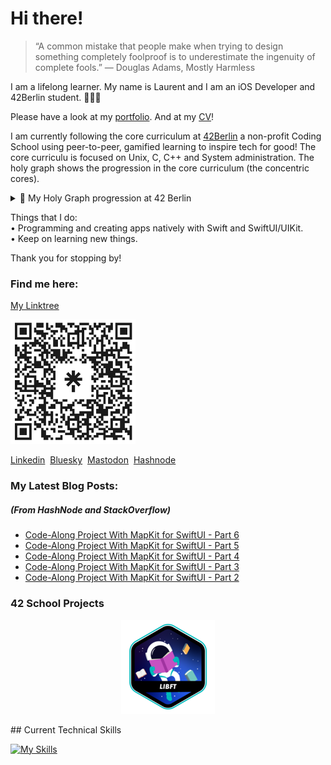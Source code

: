 # Hi there!

> “A common mistake that people make when trying to design something completely foolproof is to underestimate the ingenuity of complete fools.”
― Douglas Adams, Mostly Harmless

I am a lifelong learner. My name is Laurent and I am an iOS Developer and 42Berlin student. 👨🏻‍💻   

Please have a look at my [portfolio](https://github.com/multitudes/portfolio/blob/master/README.md). 
And at my [CV](https://github.com/multitudes/multitudes.github.io/blob/master/images/cv/cv-for-ios-jun2023.pdf)!

I am currently following the core curriculum at [42Berlin](https://42berlin.de/) a non-profit Coding School using peer-to-peer, gamified learning to inspire tech for good! The core curriculu is focused on Unix, C, C++ and System administration.  The holy graph shows the progression in the core curriculum (the concentric cores).

<details>
  <summary>🚀 My Holy Graph progression at 42 Berlin</summary>

  ![HolyGraph](holy_graph_feb.png)


  </details>

Things that I do:  
• Programming and creating apps natively with Swift and SwiftUI/UIKit.  
• Keep on learning new things.

Thank you for stopping by!

### Find me here:
<a rel="me" href="https://linktr.ee/laurentbrusa">My Linktree</a>  
<p align="left">
  <img src="https://github.com/multitudes/multitudes.github.io/blob/5714b0573a9faa540dd561366d60aae82dc2e71d/images/laurentbrusaQR.png" width="200"  title="My Linktree QR">
</p>
<a rel="me" href="https://www.linkedin.com/in/laurentbrusa/">Linkedin</a>&nbsp;
<a rel="me" href="https://bsky.app/profile/laurentbrusa.bsky.social">Bluesky</a>&nbsp;
<a rel="me" href="https://iosdev.space/@multitudes">Mastodon</a>&nbsp;
<a rel="me" href="https://laurentbrusa.hashnode.dev">Hashnode</a>&nbsp;

###  My Latest Blog Posts:
##### (From HashNode and StackOverflow)
<!-- BLOG-POST-LIST:START -->
- [Code-Along Project With MapKit for SwiftUI - Part 6](https://laurentbrusa.hashnode.dev/code-along-project-with-mapkit-for-swiftui-part-6)
- [Code-Along Project With MapKit for SwiftUI - Part 5](https://laurentbrusa.hashnode.dev/code-along-project-with-mapkit-for-swiftui-part-5)
- [Code-Along Project With MapKit for SwiftUI - Part 4](https://laurentbrusa.hashnode.dev/code-along-project-with-mapkit-for-swiftui-part-4)
- [Code-Along Project With MapKit for SwiftUI - Part 3](https://laurentbrusa.hashnode.dev/code-along-project-with-mapkit-for-swiftui-part-3)
- [Code-Along Project With MapKit for SwiftUI - Part 2](https://laurentbrusa.hashnode.dev/code-along-project-with-mapkit-for-swiftui-part-2)
<!-- BLOG-POST-LIST:END -->

### 42 School Projects
<div align="center">

<a href="">![42 Badge](https://github.com/multitudes/multitudes/blob/main/42_badges/libfte.png)</a>

</div>
## Current Technical Skills

[![My Skills](https://skillicons.dev/icons?i=swift,c,cpp,bash,linux,py,r,vim,vscode,stackoverflow,html,css,github,gitlab,git,arduino,raspberrypi,mysql,&theme=dark&perline=9)](https://skillicons.dev)


<!--

<script type="text/javascript" src="https://cdnjs.buymeacoffee.com/1.0.0/button.prod.min.js" data-name="bmc-button" data-slug="multitudes" data-color="#FFDD00" data-emoji=""  data-font="Cookie" data-text="Buy me a coffee" data-outline-color="#000000" data-font-color="#000000" data-coffee-color="#ffffff" ></script>

If you can't get enough of me I collected some more links [here](https://linktr.ee/LaurentBrusa)!
**multitudes/multitudes** is a ✨ _special_ ✨ repository because its `README.md` (this file) appears on your GitHub profile.

Here are some ideas to get you started:

- 🔭 I’m currently working on ...
- 🌱 I’m currently learning ...
- 👯 I’m looking to collaborate on ...
- 🤔 I’m looking for help with ...
- 💬 Ask me about ...
- 📫 How to reach me: ...
- 😄 Pronouns: ...
- ⚡ Fun fact: ...

<p align="center">
  <img src="" width="400"  title="Laurent on the bicycle">
</p>
-->
